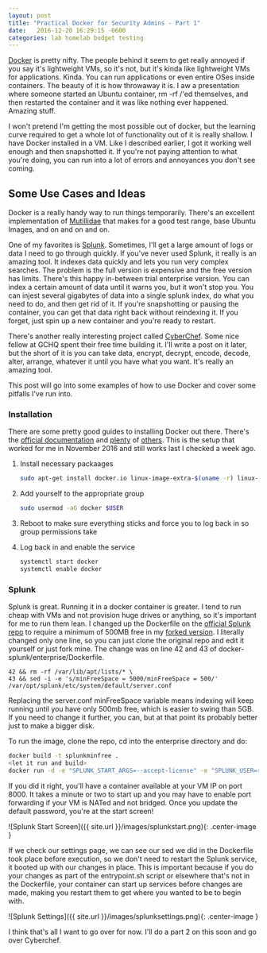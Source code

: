 ```yaml
---
layout: post
title: "Practical Docker for Security Admins - Part 1"
date:   2016-12-20 16:29:15 -0600
categories: lab homelab budget testing
---
```


[Docker](https://www.docker.com/) is pretty nifty. The people behind it seem to get really annoyed if you say it's lightweight VMs, so it's not, but it's kinda like lightweight VMs for applications. Kinda. You can run applications or even entire OSes inside containers. The beauty of it is how throwaway it is. I aw a presentation where someone started an Ubuntu container, rm -rf /'ed themselves, and then restarted the container and it was like nothing ever happened. Amazing stuff.  

I won't pretend I'm getting the most possible out of docker, but the learning curve required to get a whole lot of functionality out of it is really shallow. I have Docker installed in a VM. Like I described earlier, I got it working well enough and then snapshotted it. If you're not paying attention to what you're doing, you can run into a lot of errors and annoyances you don't see coming. 

## Some Use Cases and Ideas

Docker is a really handy way to run things temporarily. There's an excellent implementation of [Mutillidae](https://github.com/citizen-stig/dockermutillidae) that makes for a good test range, base Ubuntu Images, and on and on and on. 

One of my favorites is [Splunk](https://www.splunk.com/). Sometimes, I'll get a large amount of logs or data I need to go through quickly. If you've never used Splunk, it really is an amazing tool. It indexes data quickly and lets you run very complex searches. The problem is the full version is expensive and the free version has limits. There's this happy in-between trial enterprise version. You can index a certain amount of data until it warns you, but it won't stop you. You can injest several gigabytes of data into a single splunk index, do what you need to do, and then get rid of it. If you're snapshotting or pausing the container, you can get that data right back without reindexing it. If you forget, just spin up a new container and you're ready to restart. 

There's another really interesting project called [CyberChef](https://github.com/gchq/CyberChef.git). Some nice fellow at GCHQ spent their free time building it. I'll write a post on it later, but the short of it is you can take data, encrypt, decrypt, encode, decode, alter, arrange, whatever it until you have what you want. It's really an amazing tool.  

This post will go into some examples of how to use Docker and cover some pitfalls I've run into.

### Installation

There are some pretty good guides to installing Docker out there. There's the [official documentation](https://docs.docker.com/engine/installation/linux/ubuntulinux/#/install-the-latest-version) and [plenty](https://www.digitalocean.com/community/tutorials/how-to-install-and-use-docker-on-ubuntu-16-04) of [others](https://www.howtoforge.com/tutorial/docker-installation-and-usage-on-ubuntu-16.04/). This is the setup that worked for me in November 2016 and still works last I checked a week ago. 

1. Install necessary packaages
  
   ~~~bash
   sudo apt-get install docker.io linux-image-extra-$(uname -r) linux-image-extra-virtual
   ~~~

2. Add yourself to the appropriate group
   
   ~~~bash
   sudo usermod -aG docker $USER
   ~~~

3. Reboot to make sure everything sticks and force you to log back in so group permissions take

4. Log back in and enable the service
   
   ~~~bash
   systemctl start docker
   systemctl enable docker
   ~~~

### Splunk

Splunk is great. Running it in a docker container is greater. I tend to run cheap with VMs and not provision huge drives or anything, so it's important for me to run them lean. I changed up the Dockerfile on the [official Splunk repo](https://github.com/splunk/docker-splunk) to require a minimum of 500MB free in my [forked version](https://github.com/remotephone/docker-splunk). I literally changed only one line, so you can just clone the original repo and edit it yourself or just fork mine. The change was on line 42 and 43 of docker-splunk/enterprise/Dockerfile.

~~~
42 && rm -rf /var/lib/apt/lists/* \
43 && sed -i -e 's/minFreeSpace = 5000/minFreeSpace = 500/' /var/opt/splunk/etc/system/default/server.conf
~~~

Replacing the server.conf minFreeSpace variable means indexing will keep running until you have only 500mb free, which is easier to swing than 5GB. If you need to change it further, you can, but at that point its probably better just to make a bigger disk. 

To run the image, clone the repo, cd into the enterprise directory and do:

~~~bash    
docker build -t splunkminfree .
<let it run and build>
docker run -d -e "SPLUNK_START_ARGS=--accept-license" -e "SPLUNK_USER=root" -p "8000:8000"  -v /data:/root/ splunkminfree
~~~

If you did it right, you'll have a container available at your VM IP on port 8000. It takes a minute or two to start up and you may have to enable port forwarding if your VM is NATed and not bridged. Once you update the default password, you're at the start screen!

![Splunk Start Screen]({{ site.url }}/images/splunkstart.png){: .center-image }

 
If we check our settings page, we can see our sed we did in the Dockerfile took place before execution, so we don't need to restart the Splunk service, it booted up with our changes in place. This is important because if you do your changes as part of the entrypoint.sh script or elsewhere that's not in the Dockerfile, your container can start up services before changes are made, making you restart them to get where you wanted to be to begin with.

![Splunk Settings]({{ site.url }}/images/splunksettings.png){: .center-image }


I think that's all I want to go over for now. I'll do a part 2 on this soon and go over Cyberchef. 

